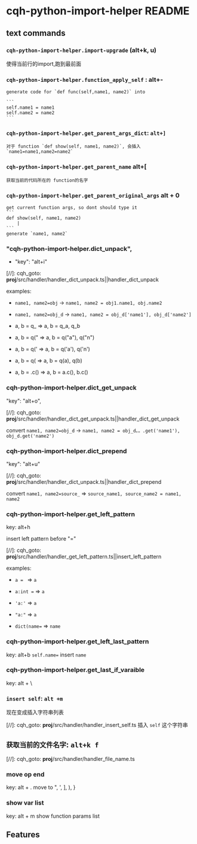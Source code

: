 # cqh-python-import-helper README



## text commands

### `cqh-python-import-helper.import-upgrade` (alt+k, u)
使得当前行的import,跑到最前面

<!-- 
### `cqh-python-import-help.select-current-line`:
select the current line from the first non emtpy position to end position
<strong>override `alt +L` key bind</strong> -->

### `cqh-python-import-helper.function_apply_self` : alt+-

    generate code for `def func(self,name1, name2)` into

    ```
    self.name1 = name1
    self.name2 = name2
    ```

### `cqh-python-import-helper.get_parent_args_dict`: `alt+]`

    对于 function `def show(self, name1, name2)`, 会插入 `name1=name1,name2=name2`
   

### `cqh-python-import-helper.get_parent_name` alt+[

    获取当前的代码所在的 function的名字


### `cqh-python-import-helper.get_parent_original_args` alt + 0

    get current function args, so dont should type it
    ```
    def show(self, name1, name2)
        |
    ```
    generate `name1, name2`



### "cqh-python-import-helper.dict_unpack",
                
- "key": "alt+i"

[//]: cqh_goto: __proj__/src/handler/handler_dict_unpack.ts||handler_dict_unpack

examples:

*  `name1, name2=obj` -> `name1, name2 = obj1.name1, obj.name2`

*  `name1, name2=obj_d` -> `name1, name2 = obj_d['name1'], obj_d['name2']`

* a, b = q_ => a, b = q_a, q_b

* a, b = q(" => a, b = q("a"), q("n")

* a, b = q(' => a, b = q('a'), q('n')

* a, b = q( => a, b = q(a), q(b)

* a, b = .c() => a, b = a.c(), b.c()


###  cqh-python-import-helper.dict_get_unpack
"key": "alt+o",

[//]: cqh_goto: __proj__/src/handler/handler_dict_get_unpack.ts||handler_dict_get_unpack

convert `name1, name2=obj_d` -> `name1, name2 = obj_d。。.get('name1'), obj_d.get('name2')`

### cqh-python-import-helper.dict_prepend
"key": "alt+u"

[//]: cqh_goto: __proj__/src/handler/handler_dict_unpack.ts||handler_dict_prepend

convert `name1, name2=source_` => `source_name1, source_name2 = name1, name2`

### cqh-python-import-helper.get_left_pattern
key: alt+h

insert left pattern before "="

[//]: cqh_goto: __proj__/src/handler/handler_get_left_pattern.ts||insert_left_pattern

examples:

* `a = ` => `a`

* `a:int =` => `a`

* `'a:'` => `a`

*  `"a:"` => `a`

* `dict(name=` => `name`




### cqh-python-import-helper.get_left_last_pattern
key: alt+b
`self.name=` insert `name`


### cqh-python-import-helper.get_last_if_varaible
key: alt + \


### `insert self`: `alt +m`

现在变成插入字符串列表

[//]: cqh_goto: __proj__/src/handler/handler_insert_self.ts
插入 `self` 这个字符串


## `获取当前的文件名字`: `alt+k f`

[//]: cqh_goto:  __proj__/src/handler/handler_file_name.ts

### move op end
key: alt + .
move to ", ', ], ), }

### show var list
key: alt + m
show function params list





## Features
